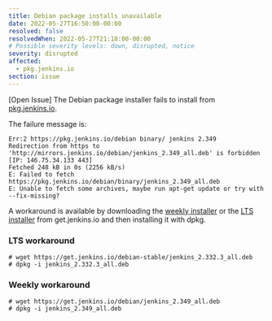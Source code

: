 ```yaml
---
title: Debian package installs unavailable
date: 2022-05-27T16:50:00-00:00
resolved: false
resolvedWhen: 2022-05-27T21:18:00-00:00
# Possible severity levels: down, disrupted, notice
severity: disrupted
affected:
  - pkg.jenkins.io
section: issue
---
```


[Open Issue]
The Debian package installer fails to install from [pkg.jenkins.io](https://pkg.jenkins.io).

The failure message is:
```
Err:2 https://pkg.jenkins.io/debian binary/ jenkins 2.349
Redirection from https to 'http://mirrors.jenkins.io/debian/jenkins_2.349_all.deb' is forbidden [IP: 146.75.34.133 443]
Fetched 248 kB in 0s (2256 kB/s)
E: Failed to fetch https://pkg.jenkins.io/debian/binary/jenkins_2.349_all.deb
E: Unable to fetch some archives, maybe run apt-get update or try with --fix-missing?
```

A workaround is available by downloading the [weekly installer](https://get.jenkins.io/debian/) or the [LTS installer](https://get.jenkins.io/debian-stable/) from get.jenkins.io and then installing it with dpkg.

### LTS workaround

```
# wget https://get.jenkins.io/debian-stable/jenkins_2.332.3_all.deb
# dpkg -i jenkins_2.332.3_all.deb
```

### Weekly workaround

```
# wget https://get.jenkins.io/debian/jenkins_2.349_all.deb
# dpkg -i jenkins_2.349_all.deb
```

